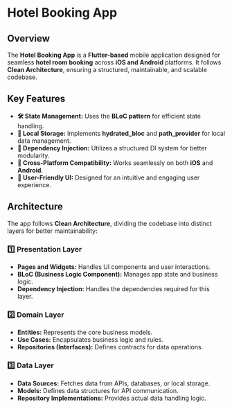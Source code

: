 # Hotel Booking App

## Overview

The **Hotel Booking App** is a **Flutter-based** mobile application designed for seamless **hotel room booking** across **iOS and Android** platforms. It follows **Clean Architecture**, ensuring a structured, maintainable, and scalable codebase.

## Key Features

- **🛠️ State Management:** Uses the **BLoC pattern** for efficient state handling.
- **💾 Local Storage:** Implements **hydrated_bloc** and **path_provider** for local data management.
- **🔗 Dependency Injection:** Utilizes a structured DI system for better modularity.
- **📱 Cross-Platform Compatibility:** Works seamlessly on both **iOS** and **Android**.
- **🎨 User-Friendly UI:** Designed for an intuitive and engaging user experience.

## Architecture

The app follows **Clean Architecture**, dividing the codebase into distinct layers for better maintainability:

### **1️⃣ Presentation Layer**

- **Pages and Widgets:** Handles UI components and user interactions.
- **BLoC (Business Logic Component):** Manages app state and business logic.
- **Dependency Injection:** Handles the dependencies required for this layer.

### **2️⃣ Domain Layer**

- **Entities:** Represents the core business models.
- **Use Cases:** Encapsulates business logic and rules.
- **Repositories (Interfaces):** Defines contracts for data operations.

### **3️⃣ Data Layer**

- **Data Sources:** Fetches data from APIs, databases, or local storage.
- **Models:** Defines data structures for API communication.
- **Repository Implementations:** Provides actual data handling logic.

